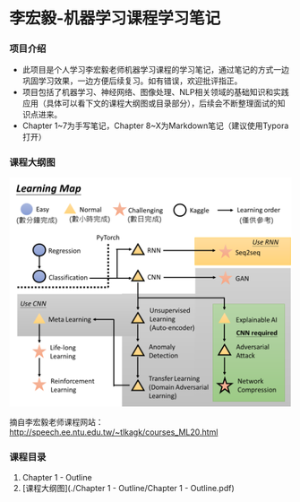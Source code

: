 # 李宏毅-机器学习课程学习笔记

### 项目介绍

- 此项目是个人学习李宏毅老师机器学习课程的学习笔记，通过笔记的方式一边巩固学习效果，一边方便后续复习。如有错误，欢迎批评指正。
- 项目包括了机器学习、神经网络、图像处理、NLP相关领域的基础知识和实践应用（具体可以看下文的课程大纲图或目录部分），后续会不断整理面试的知识点进来。
- Chapter 1\~7为手写笔记，Chapter 8\~X为Markdown笔记（建议使用Typora打开）

### 课程大纲图

<img src="./Outline.png" alt="Outline" />

摘自李宏毅老师课程网站：http://speech.ee.ntu.edu.tw/~tlkagk/courses_ML20.html



### 课程目录

1. Chapter 1 - Outline
2. [课程大纲图](./Chapter 1 - Outline/Chapter 1 - Outline.pdf)